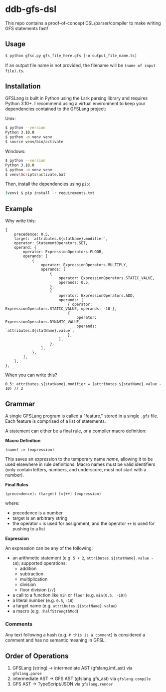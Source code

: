 # ddb-gfs-dsl

This repo contains a proof-of-concept DSL/parser/compiler to make writing GFS statements fast!

## Usage

```bash
$ python gfsc.py gfs_file_here.gfs [-o output_file_name.ts]
```

If an output file name is not provided, the filename will be `(name of input file).ts`.

## Installation

GFSLang is built in Python using the Lark parsing library and requires Python 3.10+. I recommend using a virtual
environment to keep your dependencies contained to the GFSLang project:

Unix:

```bash
$ python --version
Python 3.10.0
$ python -m venv venv
$ source venv/bin/activate
```

Windows:

```bash
$ python --version
Python 3.10.0
$ python -m venv venv
$ venv\Scripts\activate.bat
```

Then, install the dependencies using `pip`:

```bash
(venv) $ pip install -r requirements.txt
```

## Example

Why write this:

```
{
    precedence: 0.5,
    target: `attributes.${statName}.modifier`,
    operator: StatementOperators.SET,
    operand: {
        operator: ExpressionOperators.FLOOR,
        operands: [
            {
                operator: ExpressionOperators.MULTIPLY,
                operands: [
                    {
                        operator: ExpressionOperators.STATIC_VALUE,
                        operands: 0.5,
                    },
                    {
                        operator: ExpressionOperators.ADD,
                        operands: [
                            { operator: ExpressionOperators.STATIC_VALUE, operands: -10 },
                            {
                                operator: ExpressionOperators.DYNAMIC_VALUE,
                                operands: `attributes.${statName}.value`,
                            },
                        ],
                    },
                ],
            },
        ],
    },
},
```

When you can write this?

```
0.5: attributes.${statName}.modifier = (attributes.${statName}.value - 10) // 2
```

## Grammar

A single GFSLang program is called a "feature," stored in a single `.gfs` file. Each feature is comprised of a list
of statements.

A statement can either be a final rule, or a compiler macro definition:

**Macro Definition**

```
(name) := (expression)
```

This saves an expression to the temporary name *name*, allowing it to be used elsewhere in rule definitions.
Macro names must be valid identifiers (only contain letters, numbers, and underscore, must not start with a number).

**Final Rules**

```
(precendence): (target) [=|++] (expression)
```

where:

- precedence is a number
- target is an arbitrary string
- the operator `=` is used for assignment, and the operator `++` is used for pushing to a list

**Expression**

An expression can be any of the following:

- an arithmetic statement (e.g. `5 + 2`, `attributes.${statName}.value - 10`); supported operations:
    - addition
    - subtraction
    - multiplication
    - division
    - floor division (`//`)
- a call to a function like `min` or `floor` (e.g. `min(0.5, -10)`)
- a literal number (e.g. `0.5`, `-10`)
- a target name (e.g. `attributes.${statName}.value`)
- a macro (e.g. `!halfStrengthMod`)

### Comments

Any text following a hash (e.g. `# this is a comment`) is considered a comment and has no semantic meaning in GFSL.

## Order of Operations

1. GFSLang (string) -> intermediate AST (gfslang.imf_ast) via `gfslang.parse`
2. intermediate AST -> GFS AST (gfslang.gfs_ast) via `gfslang.compile`
3. GFS AST -> TypeScript/JSON via `gfslang.render`
